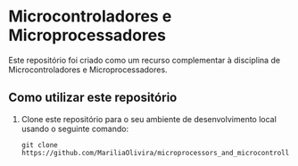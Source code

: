 # Microcontroladores e Microprocessadores

Este repositório foi criado como um recurso complementar à disciplina de Microcontroladores e Microprocessadores.

## Como utilizar este repositório

1. Clone este repositório para o seu ambiente de desenvolvimento local usando o seguinte comando:

   ```
   git clone https://github.com/MariliaOlivira/microprocessors_and_microcontrollers.git
   ```
